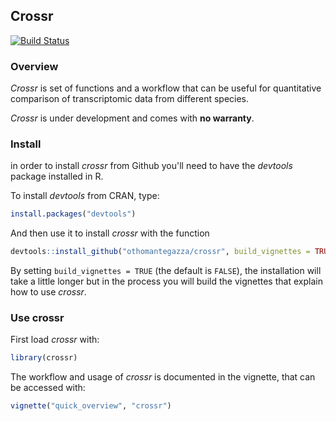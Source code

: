 ## Crossr

[![Build Status](https://travis-ci.org/othomantegazza/crossr.svg?branch=master)](https://travis-ci.org/othomantegazza/crossr)

### Overview

*Crossr* is set of functions and a workflow that can be useful for quantitative comparison of transcriptomic data from different species.

*Crossr* is under development and comes with **no warranty**.

### Install

in order to install *crossr* from Github you'll need to have the *devtools*
package installed in R.

To install *devtools* from CRAN, type:

```r
install.packages("devtools")
```
And then use it to install *crossr* with the function

```r
devtools::install_github("othomantegazza/crossr", build_vignettes = TRUE)
```
By setting `build_vignettes = TRUE` (the default is `FALSE`), the installation
will take a little longer but in the process you will build the vignettes that
explain how to use *crossr*.

### Use crossr

First load *crossr* with:

```r
library(crossr)
```

The workflow and usage of *crossr* is documented in the vignette, that can be
accessed with:

```r
vignette("quick_overview", "crossr")
```
